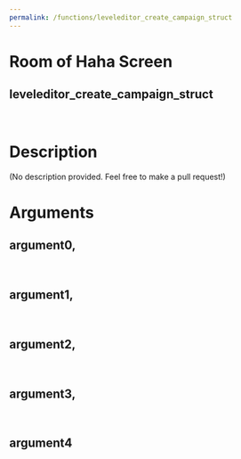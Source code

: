 ```yaml
---
permalink: /functions/leveleditor_create_campaign_struct
---
```

# Room of Haha Screen  
## leveleditor_create_campaign_struct  
&nbsp;  
# Description  
(No description provided. Feel free to make a pull request!) 
&nbsp;  
# Arguments
## argument0, 

&nbsp;  
## argument1, 

&nbsp;  
## argument2, 

&nbsp;  
## argument3, 

&nbsp;  
## argument4

&nbsp;  


